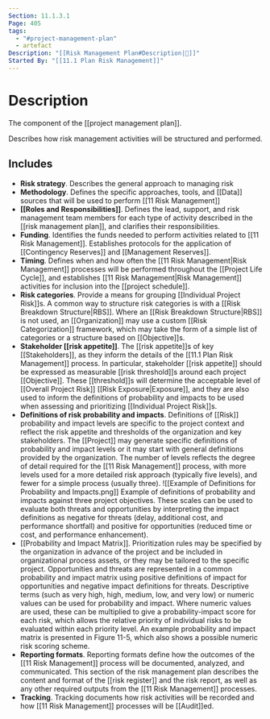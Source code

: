 ```yaml
---
Section: 11.1.3.1
Page: 405
tags:
  - "#project-management-plan"
  - artefact
Description: "[[Risk Management Plan#Description|📝]]"
Started By: "[[11.1 Plan Risk Management]]"
---
```

# Description
The component of the [[project management plan]].

Describes how risk management activities will be structured and performed.
## Includes
* **Risk strategy**. Describes the general approach to managing risk
* **Methodology**. Defines the specific approaches, tools, and [[Data]] sources that will be used to perform [[11 Risk Management]]
* **[[Roles and Responsibilities]]**. Defines the lead, support, and risk management team members for each type of activity described in the [[risk management plan]], and clarifies their responsibilities.
* **Funding**. Identifies the funds needed to perform activities related to [[11 Risk Management]]. Establishes protocols for the application of [[Contingency Reserves]] and [[Management Reserves]].
* **Timing**. Defines when and how often the [[11 Risk Management|Risk Management]] processes will be performed throughout the [[Project Life Cycle]], and establishes [[11 Risk Management|Risk Management]] activities for inclusion into the [[project schedule]].
* **Risk categories**. Provide a means for grouping [[Individual Project Risk]]s. A common way to structure risk categories is with a [[Risk Breakdown Structure|RBS]]. Where an [[Risk Breakdown Structure|RBS]] is not used, an [[Organization]] may use a custom [[Risk Categorization]] framework, which may take the form of a simple list of categories or a structure based on [[Objective]]s.
* **Stakeholder [[risk appetite]]**. The [[risk appetite]]s of key [[Stakeholders]], as they inform the details of the [[11.1 Plan Risk Management]] process. In particular, stakeholder [[risk appetite]] should be expressed as measurable [[risk threshold]]s around each project [[Objective]]. These [[threshold]]s will determine the acceptable level of [[Overall Project Risk]] [[Risk Exposure|Exposure]], and they are also used to inform the definitions of probability and impacts to be used when assessing and prioritizing [[Individual Project Risk]]s.
* **Definitions of risk probability and impacts**. Definitions of [[Risk]] probability and impact levels are specific to the project context and reflect the risk appetite and thresholds of the organization and key stakeholders. The [[Project]] may generate specific definitions of probability and impact levels or it may start with general definitions provided by the organization. The number of levels reflects the degree of detail required for the [[11 Risk Management]] process, with more levels used for a more detailed risk approach (typically five levels), and fewer for a simple process (usually three).
  ![[Example of Definitions for Probability and Impacts.png]]
  Example of definitions of probability and impacts against three project objectives. These scales can be used to evaluate both threats and opportunities by interpreting the impact definitions as negative for threats (delay, additional cost, and performance shortfall) and positive for opportunities (reduced time or cost, and performance enhancement).
* [[Probability and Impact Matrix]].  Prioritization rules may be specified by the organization in advance of the project and be included in organizational process assets, or they may be tailored to the specific project. Opportunities and threats are represented in a common probability and impact matrix using positive definitions of impact for opportunities and negative impact definitions for threats. Descriptive terms (such as very high, high, medium, low, and very low) or numeric values can be used for probability and impact. Where numeric values are used, these can be multiplied to give a probability-impact score for each risk, which allows the relative priority of individual risks to be evaluated within each priority level. An example probability and impact matrix is presented in Figure 11-5, which also shows a possible numeric risk scoring scheme.
* **Reporting formats**. Reporting formats define how the outcomes of the [[11 Risk Management]] process will be documented, analyzed, and communicated. This section of the risk management plan describes the content and format of the [[risk register]] and the risk report, as well as any other required outputs from the [[11 Risk Management]] processes.
* **Tracking**. Tracking documents how risk activities will be recorded and how [[11 Risk Management]] processes will be [[Audit]]ed.


